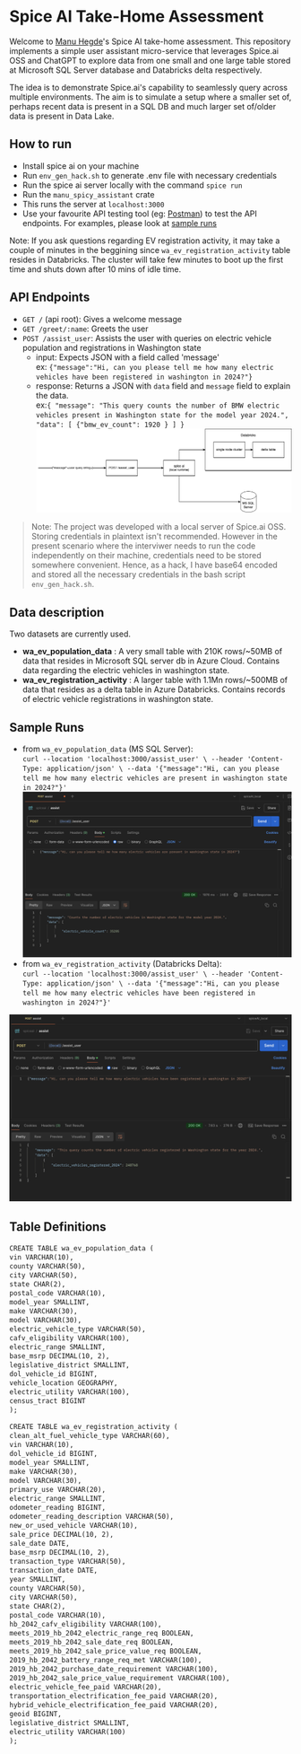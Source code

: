 # Spice AI Take-Home Assessment

Welcome to [Manu Hegde](https://github.com/manuhg)'s Spice AI take-home assessment. This repository implements a simple user assistant micro-service that leverages Spice.ai OSS and ChatGPT to explore data from one small and one large table stored at Microsoft SQL Server database and Databricks delta respectively.

The idea is to demonstrate Spice.ai's capability to seamlessly query across multiple environments. The aim is to simulate a setup where a smaller set of, perhaps recent data is present in a SQL DB and much larger set of/older data is present in Data Lake.

## How to run
- Install spice ai on your machine
- Run `env_gen_hack.sh` to generate .env file with necessary credentials
- Run the spice ai server locally with the command `spice run`
- Run the `manu_spicy_assistant` crate
- This runs the server at `localhost:3000`
- Use your favourite API testing tool (eg: [Postman](https://www.postman.com/)) to test the API endpoints. For examples, please look at [sample runs](#sample-runs)  
  
Note: If you ask questions regarding EV registration activity, it may take a couple of minutes in the beggining since `wa_ev_registration_activity` table resides in Databricks. The cluster will take few minutes to boot up the first time and shuts down after 10 mins of idle time.
## API Endpoints
- `GET /` (api root): Gives a welcome message 
- `GET /greet/:name`: Greets the user
- `POST /assist_user`: Assists the user with queries on electric vehicle population and registrations in Washington state
  - input: Expects JSON with a field called 'message'  
        ex: `{"message":"Hi, can you please tell me how many electric vehicles have been registered in washington in 2024?"}`
  - response: Returns a JSON with `data` field and `message` field to explain the data.   
        ex:`{ "message": "This query counts the number of BMW electric vehicles present in Washington state for the model year 2024.",  
              "data": [ {"bmw_ev_count": 1920 } ]
             }`  
![assist user api workflow](./docs/images/spiceai-take-home-assignment-diag.png)
> Note: The project was developed with a local server of Spice.ai OSS. Storing credentials in plaintext isn't recommended. However in the present scenario where the interviwer needs to run the code independently on their machine, credentials need to be stored somewhere convenient. Hence, as a hack, I have base64 encoded and stored all the necessary credentials in the bash script  `env_gen_hack.sh`.

## Data description
Two datasets are currently used.
- **wa_ev_population_data** : A very small table with 210K rows/~50MB of data that resides in Microsoft SQL server db in Azure Cloud. Contains data regarding the electric vehicles in washington state.
- **wa_ev_registration_activity** : A larger table with 1.1Mn rows/~500MB of data that resides as a delta table in Azure Databricks. Contains records of electric vehicle registrations in washington state.

## Sample Runs
- from `wa_ev_population_data` (MS SQL Server):  
  `curl --location 'localhost:3000/assist_user' \
  --header 'Content-Type: application/json' \
  --data '{"message":"Hi, can you please tell me how many electric vehicles are present in washington state in 2024?"}'`
  ![Sample Run: EV Population in WA](./docs/images/ev_population_sample.png)
- from `wa_ev_registration_activity` (Databricks Delta):    
`curl --location 'localhost:3000/assist_user' \
--header 'Content-Type: application/json' \
--data '{"message":"Hi, can you please tell me how many electric vehicles have been registered in washington in 2024?"}'`

![Sample Run: EV Registrations in WA](./docs/images/ev_registrations_sample.png)


## Table Definitions
```
CREATE TABLE wa_ev_population_data (
vin VARCHAR(10),
county VARCHAR(50),
city VARCHAR(50),
state CHAR(2),
postal_code VARCHAR(10),
model_year SMALLINT,
make VARCHAR(30),
model VARCHAR(30),
electric_vehicle_type VARCHAR(50),
cafv_eligibility VARCHAR(100),
electric_range SMALLINT,
base_msrp DECIMAL(10, 2),
legislative_district SMALLINT,
dol_vehicle_id BIGINT,
vehicle_location GEOGRAPHY,
electric_utility VARCHAR(100),
census_tract BIGINT
);
```
```
CREATE TABLE wa_ev_registration_activity (
clean_alt_fuel_vehicle_type VARCHAR(60),
vin VARCHAR(10),
dol_vehicle_id BIGINT,
model_year SMALLINT,
make VARCHAR(30),
model VARCHAR(30),
primary_use VARCHAR(20),
electric_range SMALLINT,
odometer_reading BIGINT,
odometer_reading_description VARCHAR(50),
new_or_used_vehicle VARCHAR(10),
sale_price DECIMAL(10, 2),
sale_date DATE,
base_msrp DECIMAL(10, 2),
transaction_type VARCHAR(50),
transaction_date DATE,
year SMALLINT,
county VARCHAR(50),
city VARCHAR(50),
state CHAR(2),
postal_code VARCHAR(10),
hb_2042_cafv_eligibility VARCHAR(100),
meets_2019_hb_2042_electric_range_req BOOLEAN,
meets_2019_hb_2042_sale_date_req BOOLEAN,
meets_2019_hb_2042_sale_price_value_req BOOLEAN,
2019_hb_2042_battery_range_req_met VARCHAR(100),
2019_hb_2042_purchase_date_requirement VARCHAR(100),
2019_hb_2042_sale_price_value_requirement VARCHAR(100),
electric_vehicle_fee_paid VARCHAR(20),
transportation_electrification_fee_paid VARCHAR(20),
hybrid_vehicle_electrification_fee_paid VARCHAR(20),
geoid BIGINT,
legislative_district SMALLINT,
electric_utility VARCHAR(100)
);
```
